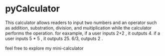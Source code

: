 # pyCalculator
This calculator allows readers to input two numbers  and an operator such as addition, substration, division, and muitiplication while the calculator performs the operation.
for eaxample, if a user inputs 2+2 , it outputs 4.
if a user inputs 5 * 5 , it outputs 25.
6/3, outputs 2 .

feel free to explore my mini-calculator
